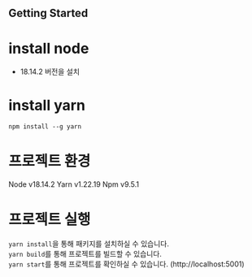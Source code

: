## Getting Started

# install node

- 18.14.2 버전을 설치

# install yarn

```
npm install --g yarn
```

# 프로젝트 환경

Node v18.14.2
Yarn v1.22.19
Npm v9.5.1

# 프로젝트 실행

`yarn install`을 통해 패키지를 설치하실 수 있습니다. <br>
`yarn build`를 통해 프로젝트를 빌드할 수 있습니다. <br>
`yarn start`를 통해 프로젝트를 확인하실 수 있습니다. (http://localhost:5001)
